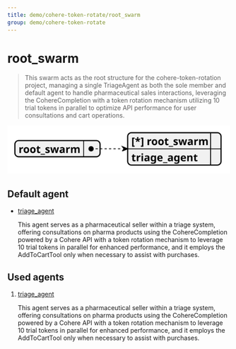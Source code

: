 ```yaml
---
title: demo/cohere-token-rotate/root_swarm
group: demo/cohere-token-rotate
---
```


# root_swarm

> This swarm acts as the root structure for the cohere-token-rotation project, managing a single TriageAgent as both the sole member and default agent to handle pharmaceutical sales interactions, leveraging the CohereCompletion with a token rotation mechanism utilizing 10 trial tokens in parallel to optimize API performance for user consultations and cart operations.

![schema](./image/swarm_schema_root_swarm.svg)

## Default agent

 - [triage_agent](./agent/triage_agent.md)

	This agent serves as a pharmaceutical seller within a triage system, offering consultations on pharma products using the CohereCompletion powered by a Cohere API with a token rotation mechanism to leverage 10 trial tokens in parallel for enhanced performance, and it employs the AddToCartTool only when necessary to assist with purchases.

## Used agents

1. [triage_agent](./agent/triage_agent.md)

	This agent serves as a pharmaceutical seller within a triage system, offering consultations on pharma products using the CohereCompletion powered by a Cohere API with a token rotation mechanism to leverage 10 trial tokens in parallel for enhanced performance, and it employs the AddToCartTool only when necessary to assist with purchases.

